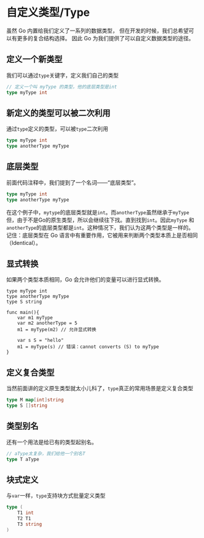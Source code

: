 # 自定义类型/Type

虽然 Go 内置给我们定义了一系列的数据类型， 但在开发的时候，我们总希望可以有更多的复合结构选择。 因此 Go 为我们提供了可以自定义数据类型的途径。

## 定义一个新类型

我们可以通过`type`关键字，定义我们自己的类型
```go
// 定义一个叫 myType 的类型，他的底层类型是int
type myType int
```
## 新定义的类型可以被二次利用
通过`type`定义的类型，可以被`type`二次利用
```go
type myType int
type anotherType myType
```
## 底层类型
前面代码注释中，我们提到了一个名词——“底层类型”。
```go
type myType int
type anotherType myType
```
在这个例子中，`mytype`的底层类型就是`int`。而`anotherType`虽然继承于`myType`但，由于不是Go的原生类型，所以会继续往下找。直到找到`int`。因此`myType` 和`anotherType`的底层类型都是`int`。这种情况下，我们认为这两个类型是一样的。                  
记住：底层类型在 Go 语言中有重要作用，它被用来判断两个类型本质上是否相同（Identical）。
## 显式转换
如果两个类型本质相同，Go 会允许他们的变量可以进行显式转换。
```
type myType int
type anotherType myType
type S string

func main(){
	var m1 myType
	var m2 anotherType = 5
	m1 = myType(m2) // 允许显式转换

	var s S = "hello"
	m1 = myType(s) // 错误：cannot converts (S) to myType
}
```
## 定义复合类型
当然前面讲的定义原生类型就太小儿科了，`type`真正的常用场景是定义复合类型
```go
type M map[int]string
type S []string
```

## 类型别名
还有一个用法是给已有的类型起别名。
```go
// aType太复杂，我们给他一个别名T
type T aType
```
## 块式定义
与`var`一样，`type`支持块方式批量定义类型
```go
type (
	T1 int
	T2 T1
	T3 string
)
```